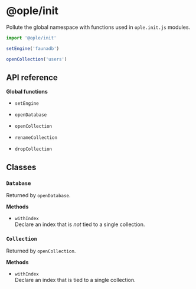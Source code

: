 # @ople/init

Pollute the global namespace with functions used in `ople.init.js` modules.

```ts
import '@ople/init'

setEngine('faunadb')

openCollection('users')
```

## API reference

**Global functions**

- `setEngine`

- `openDatabase`

- `openCollection`

- `renameCollection`

- `dropCollection`

## Classes

### `Database`

Returned by `openDatabase`.

**Methods**

- `withIndex`  
  Declare an index that is _not_ tied to a single collection.

### `Collection`

Returned by `openCollection`.

**Methods**

- `withIndex`  
  Declare an index that is tied to a single collection.
